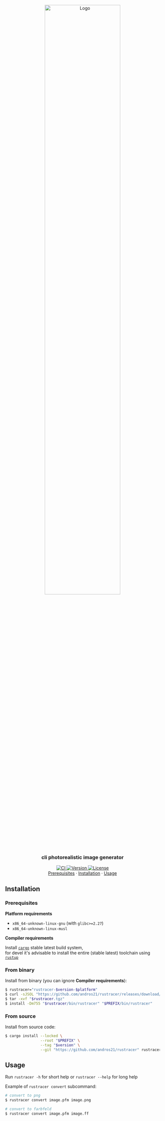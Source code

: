 <!-- PROJECT LOGO -->
<br>
<div align="center">
  <a href="https://github.com/andros21/rustracer">
    <img src="https://user-images.githubusercontent.com/58751603/160428859-381f9846-b460-4d9e-bb25-4b111f99fb77.png" alt="Logo" width="70%">
  </a>
  <h3>cli photorealistic image generator</h3>
  <a href="https://github.com/andros21/rustracer/actions/workflows/ci.yml">
    <img src="https://img.shields.io/github/workflow/status/andros21/rustracer/CI?style=flat-square&label=ci&logo=github" alt="CI">
  </a>
  <a href="https://github.com/andros21/rustracer/releases">
    <img src="https://img.shields.io/github/v/release/andros21/rustracer?color=orange&&sort=semver&style=flat-square" alt="Version">
  </a>
  <a href="https://github.com/andros21/rustracer/blob/master/LICENSE">
    <img src="https://img.shields.io/github/license/andros21/rustracer?color=blue&style=flat-square" alt="License">
  </a>
  <div align="center">
    <a href="#prerequisites">Prerequisites</a>
    ·
    <a href="#installation">Installation</a>
    ·
    <a href="#usage">Usage</a>
  </div>
</div>

## Installation

### Prerequisites

**Platform requirements**

* `x86_64-unknown-linux-gnu` (with `glibc>=2.27`)
* `x86_64-unknown-linux-musl`

**Compiler requirements**

Install [`cargo`](https://github.com/rust-lang/cargo/) stable latest build system, \
for devel it's advisable to install the entire (stable latest) toolchain using [`rustup`](https://www.rust-lang.org/tools/install)

### From binary

Install from binary (you can ignore **Compiler requirements**):

```bash
$ rustracer="rustracer-$version-$platform"
$ curl -sJSOL "https://github.com/andros21/rustracer/releases/download/$version/$rustracer.tgz"
$ tar -xvf "$rustracer.tgz"
$ install -Dm755 "$rustracer/bin/rustracer" "$PREFIX/bin/rustracer"
```

### From source

Install from source code:

```bash
$ cargo install --locked \
                --root "$PREFIX" \
                --tag "$version" \
                --git "https://github.com/andros21/rustracer" rustracer
```

## Usage

Run `rustracer -h` for short help or `rustracer --help` for long help

Example of `rustracer convert` subcommand:

```bash
# convert to png
$ rustracer convert image.pfm image.png

# convert to farbfeld
$ rustracer convert image.pfm image.ff
```
